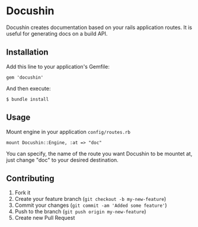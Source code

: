 # Docushin

Docushin creates documentation based on your rails application routes. It is useful for generating docs on a build API.

## Installation

Add this line to your application's Gemfile:

    gem 'docushin'

And then execute:

    $ bundle install

## Usage

Mount engine in your application `config/routes.rb`

    mount Docushin::Engine, :at => "doc"

You can specify, the name of the route you want Docushin to be mountet at, just change "doc"
to your desired destination.

## Contributing

1. Fork it
2. Create your feature branch (`git checkout -b my-new-feature`)
3. Commit your changes (`git commit -am 'Added some feature'`)
4. Push to the branch (`git push origin my-new-feature`)
5. Create new Pull Request
